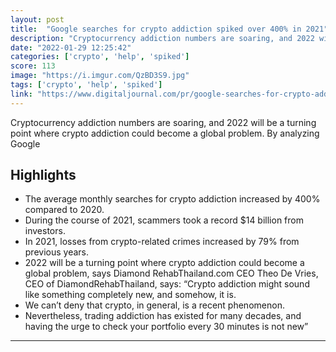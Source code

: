 ```yaml
---
layout: post
title:  "Google searches for crypto addiction spiked over 400% in 2021"
description: "Cryptocurrency addiction numbers are soaring, and 2022 will be a turning point where crypto addiction could become a global problem. By analyzing Google"
date: "2022-01-29 12:25:42"
categories: ['crypto', 'help', 'spiked']
score: 113
image: "https://i.imgur.com/QzBD3S9.jpg"
tags: ['crypto', 'help', 'spiked']
link: "https://www.digitaljournal.com/pr/google-searches-for-crypto-addiction-spiked-over-400-in-2021"
---
```


Cryptocurrency addiction numbers are soaring, and 2022 will be a turning point where crypto addiction could become a global problem. By analyzing Google

## Highlights

- The average monthly searches for crypto addiction increased by 400% compared to 2020.
- During the course of 2021, scammers took a record $14 billion from investors.
- In 2021, losses from crypto-related crimes increased by 79% from previous years.
- 2022 will be a turning point where crypto addiction could become a global problem, says Diamond RehabThailand.com CEO Theo De Vries, CEO of DiamondRehabThailand, says: “Crypto addiction might sound like something completely new, and somehow, it is.
- We can’t deny that crypto, in general, is a recent phenomenon.
- Nevertheless, trading addiction has existed for many decades, and having the urge to check your portfolio every 30 minutes is not new”

---
